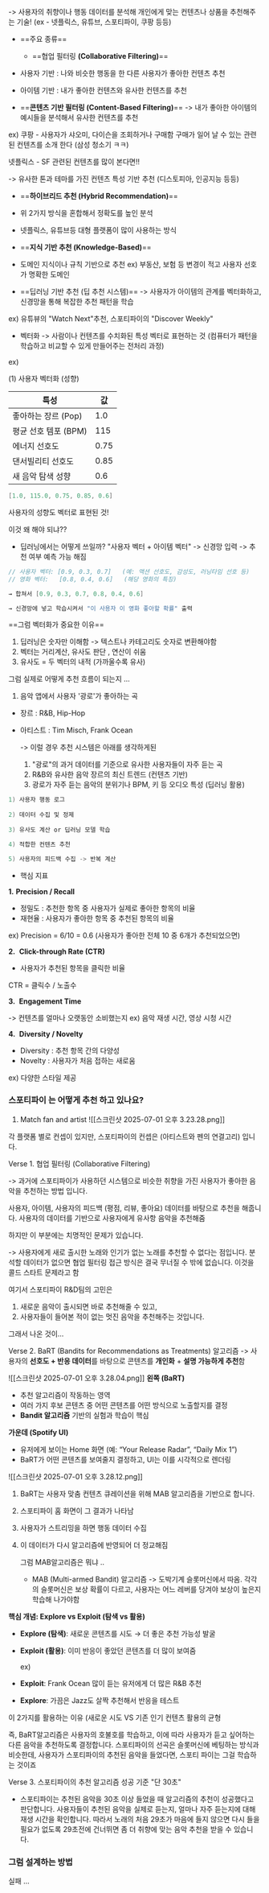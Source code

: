 -> 사용자의 취향이나 행동 데이터를 분석해 개인에게 맞는 컨텐츠나 상품을 추천해주는 기술!
(ex - 넷플릭스, 유튜브, 스포티파이, 쿠팡 등등)


- ==주요 종류==
  
  -  ==협업 필터링 **(Collaborative Filtering)**==

- 사용자 기반 : 나와 비슷한 행동을 한 다른 사용자가 좋아한 컨텐츠 추천
- 아이템 기반 : 내가 좋아한 컨텐츠와 유사한 컨텐츠를 추천



-  ==**콘텐츠 기반 필터링 (Content-Based Filtering)**==
-> 내가 좋아한 아이템의 예시들을 분석해서 유사한 컨텐츠를 추천

ex) 쿠팡 - 사용자가 샤오미, 다이슨을 조회하거나 구매함
구매가 일어 날 수 있는 관련된 컨텐츠를 소개 한다 (삼성 청소기 ㅋㅋ)

넷플릭스 - SF 관련된 컨텐츠를 많이 본다면!!

-> 유사한 톤과 테마를 가진 컨텐츠 특성 기반 추천 (디스토피아, 인공지능 등등)



- ==**하이브리드 추천 (Hybrid Recommendation)**==

- 위 2가지 방식을 혼합해서 정확도를 높인 분석
- 넷플릭스, 유튜브등 대형 플랫폼이 많이 사용하는 방식



- ==**지식 기반 추천 (Knowledge-Based)**==
- 도메인 지식이나 규칙 기반으로 추천
  ex) 부동산, 보험 등 변경이 적고 사용자 선호가 명확한 도메인



- ==딥러닝 기반 추천 (딥 추천 시스템)==
->  사용자가 아이템의 관계를 벡터화하고, 신경망을 통해 복잡한 추천 패턴을 학습

ex) 유튜뷰의 "Watch Next"추천, 스포티파이의 "Discover Weekly"



* 벡터화
-> 사람이나 컨텐츠를 수치화된 특성 벡터로 표현하는 것
(컴퓨터가 패턴을 학습하고 비교할 수 있게 만들어주는 전처리 과정)

ex) 

(1) 사용자 벡터화 (성향)

|**특성**|**값**|
|---|---|
|좋아하는 장르 (Pop)|1.0|
|평균 선호 템포 (BPM)|115|
|에너지 선호도|0.75|
|댄서빌리티 선호도|0.85|
|새 음악 탐색 성향|0.6|

``` swift
[1.0, 115.0, 0.75, 0.85, 0.6]
```

사용자의 성향도 벡터로 표현된 것!


이것 왜 해야 되냐??

- 딥러닝에서는 어떻게 쓰일까?
"사용자 벡터 + 아이템 벡터" -> 신경망 입력 -> 추천 여부 예측 가능 해짐

``` swift
// 사용자 벡터: [0.9, 0.3, 0.7]   (예: 액션 선호도, 감성도, 러닝타임 선호 등)
// 영화 벡터:   [0.8, 0.4, 0.6]   (해당 영화의 특징)

→ 합쳐서 [0.9, 0.3, 0.7, 0.8, 0.4, 0.6]

→ 신경망에 넣고 학습시켜서 "이 사용자 이 영화 좋아할 확률" 출력
```

==그럼 벡터화가 중요한 이유==

1) 딥러닝은 숫자만 이해함 -> 텍스트나 카테고리도 숫자로 변환해야함
2) 벡터는 거리계산, 유사도 판단 , 연산이 쉬움
3) 유사도 = 두 벡터의 내적 (가까울수록 유사)



그럼 실제로 어떻게 추천 흐름이 되는지 ...


1) 음악 앱에서 사용자 '광로'가 좋아하는 곡

- 장르 : R&B, Hip-Hop
- 아티스트 : Tim Misch, Frank Ocean
  
  -> 이럴 경우 추천 시스템은 아래를 생각하게된
  
  1) "광로"의 과거 데이터를 기준으로 유사한 사용자들이 자주 듣는 곡
  2) R&B와 유사한 음악 장르의 최신 트렌드 (컨텐츠 기반)
  3) 광로가 자주 듣는 음악의 분위기나 BPM, 키 등 오디오 특성 (딥러닝 활용)

``` swift
1) 사용자 행동 로그
   
2) 데이터 수집 및 정제
   
3) 유사도 계산 or 딥러닝 모델 학습

4) 적합한 컨텐츠 추천

5) 사용자의 피드백 수집 -> 반복 계산
```


- 핵심 지표
  
**1.** **Precision / Recall**

- 정밀도 : 추천한 항목 중 사용자가 실제로 좋아한 항목의 비율
- 재현율 : 사용자가 좋아한 항목 중 추천된 항목의 비율

ex) 
Precision  = 6/10 = 0.6
(사용자가 좋아한 전체 10 중 6개가 추천되었으면)
  
  
  
 **2.**  **Click-through Rate (CTR)**
 - 사용자가 추천된 항목을 클릭한 비율

CTR = 클릭수 / 노출수


 **3.**  **Engagement Time**

-> 컨텐츠를 얼마나 오랫동안 소비했는지
ex) 음악 재생 시간, 영상 시청 시간


**4.**  **Diversity / Novelty**

- Diversity : 추천 항목 간의 다양성
- Novelty : 사용자가 처음 접하는 새로움

ex) 다양한 스타일 제공




### 스포티파이 는 어떻게 추천 하고 있나요?

1. Match fan and artist
   ![[스크린샷 2025-07-01 오후 3.23.28.png]]

각 플랫폼 별로 컨셉이 있지만, 스포티파이의 컨셉은 (아티스트와 펜의 연결고리) 입니다.


Verse 1. 협업 필터링 (Collaborative Filtering)

-> 과거에 스포티파이가 사용하던 시스템으로 비슷한 취향을 가진 사용자가 좋아한 음악을 추천하는 방법 입니다.

사용자, 아이템, 사용자의 피드백 (평점, 리뷰, 좋아요) 데이터를 바탕으로 추천을 해줍니다.
사용자의 데이터를 기반으로 사용자에게 유사항 음악을 추천해줌

하지만 이 부분에는 치명적인 문제가 있습니다.


-> 사용자에게 새로 출시한 노래와 인기가 없는 노래를 추천할 수 없다는 점입니다.
분석할 데이터가 없으면 협업 필터링 접근 방식은 결국 무너질 수 밖에 없습니다.
이것을 콜드 스타트 문제라고 함


여기서 스포티파이 R&D팀의 고민은

1) 새로운 음악이 출시되면 바로 추천해줄 수 있고,
2) 사용자들이 들어본 적이 없는 멋진 음악을 추천해주는 것입니다.

그래서 나온 것이...


Verse 2. BaRT (Bandits for Recommendations as Treatments) 알고리즘
-> 사용자의 **선호도 + 반응 데이터**를 바탕으로 콘텐츠를 **개인화** + **설명 가능하게 추천**함

![[스크린샷 2025-07-01 오후 3.28.04.png]]
   **왼쪽 (BaRT)**

- 추천 알고리즘이 작동하는 영역
- 여러 가지 후보 콘텐츠 중 어떤 콘텐츠를 어떤 방식으로 노출할지를 결정
- **Bandit 알고리즘** 기반의 실험과 학습이 핵심

 **가운데 (Spotify UI)**

- 유저에게 보이는 Home 화면 (예: “Your Release Radar”, “Daily Mix 1”)
- BaRT가 어떤 콘텐츠를 보여줄지 결정하고, UI는 이를 시각적으로 렌더링


![[스크린샷 2025-07-01 오후 3.28.12.png]]

1) BaRT는 사용자 맞춤 컨텐츠 큐레이션을 위해 MAB 알고리즘을 기반으로 합니다.
2) 스포티파이 홈 화면이 그 결과가 나타남
3) 사용자가 스트리밍을 하면 행동 데이터 수집
4) 이 데이터가 다시 알고리즘에 반영되어 더 정교해짐
   
   그럼 MAB알고리즘은 뭐냐 ..
   
   - MAB (Multi-armed Bandit) 알고리즘
-> 도박기계 슬롯머신에서 따옴.
각각의 슬롯머신은 보상 확률이 다르고, 사용자는 어느 레버를 당겨야 보상이 높은지 학습해 나가야함


**핵심 개념: Explore vs Exploit (탐색 vs 활용)**

- **Explore (탐색)**: 새로운 콘텐츠를 시도 → 더 좋은 추천 가능성 발굴
- **Exploit (활용)**: 이미 반응이 좋았던 콘텐츠를 더 많이 보여줌
  
  ex) 
- **Exploit**: Frank Ocean 많이 듣는 유저에게 더 많은 R&B 추천
- **Explore**: 가끔은 Jazz도 살짝 추천해서 반응을 테스트

이 2가지를 활용하는 이유 (새로운 시도 VS 기존 인기 컨텐츠 활용의 균형


즉, BaRT알고리즘은 사용자의 호불호를 학습하고, 이에 따라 사용자가 듣고 싶어하는 다른 음악을 추천하도록 결정합니다. 스포티파이의 선곡은 슬롯머신에 베팅하는 방식과 비슷한데,
사용자가 스포티파이의 추천된 음악을 들었다면, 스포티 파이는 그걸 학습하는 것이죠


Verse 3. 스포티파이의 추천 알고리즘 성공 기준 "단 30초"

- 스포티파이는 추천된 음악을 30초 이상 들었을 때 알고리즘의 추천이 성공했다고 판단합니다. 사용자들이 추천된 음악을 실제로 듣는지, 얼마나 자주 듣는지에 대해 재생 시간을 확인합니다.
   따라서 노래의 처음 29초가 마음에 들지 않으면 다시 들을 필요가 없도록 29초전에 건너뛰면 좀 더 취향에 맞는 음악 추천을 받을 수 있습니다.


### 그럼 설계하는 방법
실패 ...

